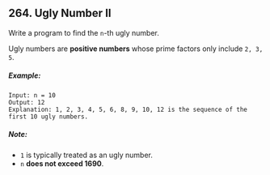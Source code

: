 ## 264. Ugly Number II

Write a program to find the ```n```-th ugly number.

Ugly numbers are **positive numbers** whose prime factors only include ```2, 3, 5```.

##### Example:
```
Input: n = 10
Output: 12
Explanation: 1, 2, 3, 4, 5, 6, 8, 9, 10, 12 is the sequence of the first 10 ugly numbers.
```

##### Note:

* ```1``` is typically treated as an ugly number.
* ```n``` **does not exceed 1690**.